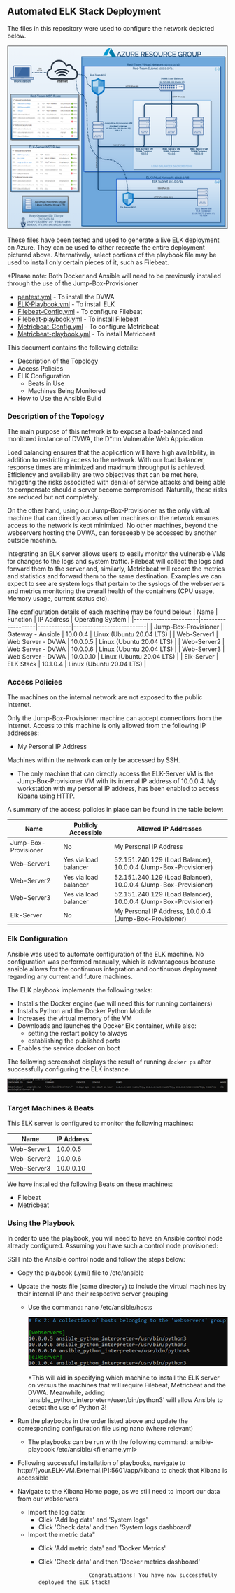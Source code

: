 ## Automated ELK Stack Deployment

The files in this repository were used to configure the network depicted below.  

![Network_Diagram](Images/Network_Diagram.PNG)

These files have been tested and used to generate a live ELK deployment on Azure. They can be used to either recreate the entire deployment pictured above. Alternatively, select portions of the playbook file may be used to install only certain pieces of it, such as Filebeat. 

*Please note: Both Docker and Ansible will need to be previously installed through the use of the Jump-Box-Provisioner

* [pentest.yml](./Ansible/pentest.yml) - To install the DVWA
* [ELK-Playbook.yml](./Ansible/ELK-Playbook.yml) - To install ELK
* [Filebeat-Config.yml](./Ansible/Filebeat-Config.yml) - To configure Filebeat
* [Filebeat-playbook.yml](./Ansible/Filebeat-Playbook.yml) - To install Filebeat
* [Metricbeat-Config.yml](./Ansible/Metricbeat-Config.yml) - To configure Metricbeat
* [Metricbeat-playbook.yml](./Ansible/Metricbeat-Playbook.yml) - To install Metricbeat

This document contains the following details:
- Description of the Topology
- Access Policies
- ELK Configuration
  - Beats in Use
  - Machines Being Monitored
- How to Use the Ansible Build


### Description of the Topology

The main purpose of this network is to expose a load-balanced and monitored instance of DVWA, the D*mn Vulnerable Web Application.

Load balancing ensures that the application will have high availability, in addition to restricting access to the network. With our load balancer, response times are minimized and maximum throughput is achieved. Efficiency and availability are two objectives that can be met here, mitigating the risks associated with denial of service attacks and being able to compensate should a server become compromised. Naturally, these risks are reduced but not completely. 

On the other hand, using our Jump-Box-Provisioner as the only virtual machine that can directly access other machines on the network ensures
access to the network is kept minimized. No other machines, beyond the webservers hosting the DVWA, can foreseeably be accessed by another outside machine.

Integrating an ELK server allows users to easily monitor the vulnerable VMs for changes to the logs and system traffic. Filebeat will collect the logs and forward them to the server and, similarly, Metricbeat will record the metrics and statistics and forward them to the same destination. Examples we can expect to see are system logs that pertain to the syslogs of the webservers and metrics monitoring the overall health of the containers (CPU usage, Memory usage, current status etc).

The configuration details of each machine may be found below:
|          Name         |      Function     | IP Address |     Operating System     |
|-----------------------|-------------------|------------|--------------------------|
| Jump-Box-Provisioner  | Gateway - Ansible | 10.0.0.4   | Linux (Ubuntu 20.04 LTS) |
| Web-Server1           | Web Server - DVWA | 10.0.0.5   | Linux (Ubuntu 20.04 LTS) |
| Web-Server2           | Web Server - DVWA | 10.0.0.6   | Linux (Ubuntu 20.04 LTS) |
| Web-Server3           | Web Server - DVWA | 10.0.0.10  | Linux (Ubuntu 20.04 LTS) |
| Elk-Server            | ELK Stack         | 10.1.0.4   | Linux (Ubuntu 20.04 LTS) |

### Access Policies

The machines on the internal network are not exposed to the public Internet. 

Only the Jump-Box-Provisioner machine can accept connections from the Internet. Access to this machine is only allowed from the following IP addresses:
- My Personal IP Address

Machines within the network can only be accessed by SSH.
- The only machine that can directly access the ELK-Server VM is the Jump-Box-Provisioner VM with its internal IP address of 10.0.0.4. My workstation with my personal IP address, has been enabled to access Kibana using HTTP. 


A summary of the access policies in place can be found in the table below:

|          Name         |  Publicly Accessible  |                      Allowed IP Addresses                       |
|-----------------------|-----------------------|-----------------------------------------------------------------|
| Jump-Box-Provisioner  | No                    | My Personal IP Address                                          |
| Web-Server1           | Yes via load balancer | 52.151.240.129 (Load Balancer), 10.0.0.4 (Jump-Box-Provisioner) |
| Web-Server2           | Yes via load balancer | 52.151.240.129 (Load Balancer), 10.0.0.4 (Jump-Box-Provisioner) |
| Web-Server3           | Yes via load balancer | 52.151.240.129 (Load Balancer), 10.0.0.4 (Jump-Box-Provisioner) |
| Elk-Server            | No                    | My Personal IP Address, 10.0.0.4 (Jump-Box-Provisioner)         |

### Elk Configuration

Ansible was used to automate configuration of the ELK machine. No configuration was performed manually, which is advantageous because 
ansible allows for the continuous integration and continuous deployment regarding any current and future machines.

The ELK playbook implements the following tasks:
- Installs the Docker engine (we will need this for running containers)
- Installs Python and the Docker Python Module
- Increases the virtual memory of the VM
- Downloads and launches the Docker Elk container, while also:
  - setting the restart policy to always
  - establishing the published ports
- Enables the service docker on boot

The following screenshot displays the result of running `docker ps` after successfully configuring the ELK instance.

![docker-ps-output](Images/docker-ps-output.PNG)

### Target Machines & Beats
This ELK server is configured to monitor the following machines:

|         Name          | IP Address |   
|-----------------------|------------|
| Web-Server1           | 10.0.0.5   |
| Web-Server2           | 10.0.0.6   | 
| Web-Server3           | 10.0.0.10  | 


We have installed the following Beats on these machines:
- Filebeat
- Metricbeat

### Using the Playbook
In order to use the playbook, you will need to have an Ansible control node already configured. Assuming you have such a control node provisioned: 

SSH into the Ansible control node and follow the steps below:
- Copy the playbook (.yml) file to /etc/ansible 
- Update the hosts file (same directory) to include the virtual machines by their internal IP and their respective server grouping
  - Use the command:
    nano /etc/ansible/hosts

    ![hosts](Images/hosts.PNG)

    *This will aid in specifying which machine to install the ELK server on versus the machines that will require Filebeat, Metricbeat and the DVWA. Meanwhile, adding 'ansible_python_interpreter=/user/bin/python3' will allow Ansible to detect the use of Python 3!
  
- Run the playbooks in the order listed above and update the corresponding configuration file using nano (where relevant) 
  - The playbooks can be run with the following command:
  ansible-playbook /etc/ansible/<filename.yml>
- Following successful installation of playbooks, navigate to http://[your.ELK-VM.External.IP]:5601/app/kibana to check that Kibana is accessible  
- Navigate to the Kibana Home page, as we still need to import our data from our webservers
  - Import the log data:
    - Click 'Add log data' and 'System logs'
    - Click 'Check data' and then 'System logs dashboard'
  - Import the metric data"
    - Click 'Add metric data' and 'Docker Metrics'
    - Click 'Check data' and then 'Docker metrics dashboard'
    
    
                          Congratuations! You have now successfully deployed the ELK Stack!          

